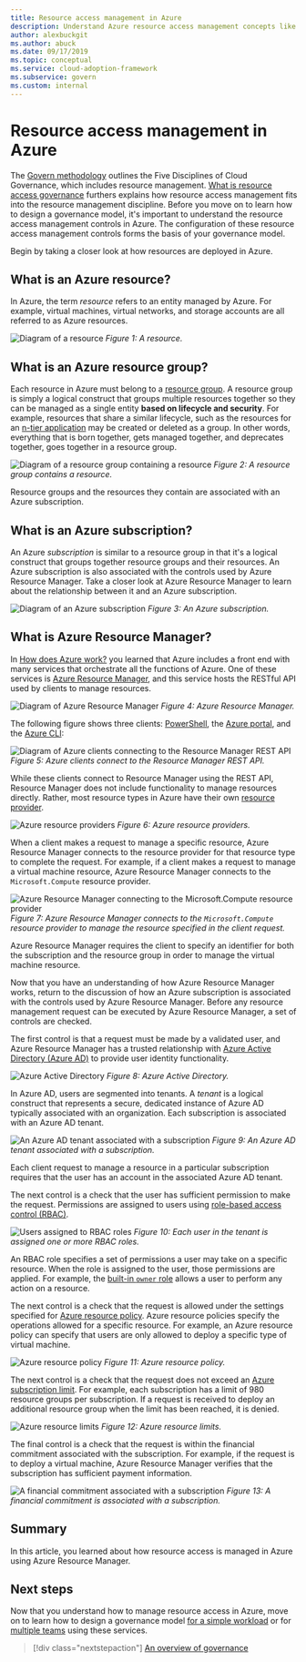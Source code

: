```yaml
---
title: Resource access management in Azure
description: Understand Azure resource access management concepts like Azure Resource Manager, subscriptions, resource groups, and resources.
author: alexbuckgit
ms.author: abuck
ms.date: 09/17/2019
ms.topic: conceptual
ms.service: cloud-adoption-framework
ms.subservice: govern
ms.custom: internal
---
```


# Resource access management in Azure

The [Govern methodology](../index.md) outlines the Five Disciplines of Cloud Governance, which includes resource management. [What is resource access governance](./index.md) furthers explains how resource access management fits into the resource management discipline. Before you move on to learn how to design a governance model, it's important to understand the resource access management controls in Azure. The configuration of these resource access management controls forms the basis of your governance model.

Begin by taking a closer look at how resources are deployed in Azure.

## What is an Azure resource?

In Azure, the term *resource* refers to an entity managed by Azure. For example, virtual machines, virtual networks, and storage accounts are all referred to as Azure resources.

![Diagram of a resource](../../_images/govern/design/governance-1-9.png)
*Figure 1: A resource.*

## What is an Azure resource group?

Each resource in Azure must belong to a [resource group](/azure/azure-resource-manager/management/overview#resource-groups). A resource group is simply a logical construct that groups multiple resources together so they can be managed as a single entity **based on lifecycle and security**. For example, resources that share a similar lifecycle, such as the resources for an [n-tier application](/azure/architecture/guide/architecture-styles/n-tier) may be created or deleted as a group. In other words, everything that is born together, gets managed together, and deprecates together, goes together in a resource group.

![Diagram of a resource group containing a resource](../../_images/govern/design/governance-1-10.png)
*Figure 2: A resource group contains a resource.*

Resource groups and the resources they contain are associated with an Azure subscription.

## What is an Azure subscription?

An Azure *subscription* is similar to a resource group in that it's a logical construct that groups together resource groups and their resources. An Azure subscription is also associated with the controls used by Azure Resource Manager. Take a closer look at Azure Resource Manager to learn about the relationship between it and an Azure subscription.

![Diagram of an Azure subscription](../../_images/govern/design/governance-1-11.png)
*Figure 3: An Azure subscription.*

## What is Azure Resource Manager?

In [How does Azure work?](../../get-started/what-is-azure.md) you learned that Azure includes a front end with many services that orchestrate all the functions of Azure. One of these services is [Azure Resource Manager](/azure/azure-resource-manager), and this service hosts the RESTful API used by clients to manage resources.

![Diagram of Azure Resource Manager](../../_images/govern/design/governance-1-12.png)
*Figure 4: Azure Resource Manager.*

The following figure shows three clients: [PowerShell](/powershell/azure/overview), the [Azure portal](https://portal.azure.com), and the [Azure CLI](/cli/azure):

![Diagram of Azure clients connecting to the Resource Manager REST API](../../_images/govern/design/governance-1-13.png)
*Figure 5: Azure clients connect to the Resource Manager REST API.*

While these clients connect to Resource Manager using the REST API, Resource Manager does not include functionality to manage resources directly. Rather, most resource types in Azure have their own [resource provider](/azure/azure-resource-manager/management/overview#terminology).

![Azure resource providers](../../_images/govern/design/governance-1-14.png)
*Figure 6: Azure resource providers.*

When a client makes a request to manage a specific resource, Azure Resource Manager connects to the resource provider for that resource type to complete the request. For example, if a client makes a request to manage a virtual machine resource, Azure Resource Manager connects to the `Microsoft.Compute` resource provider.

![Azure Resource Manager connecting to the Microsoft.Compute resource provider](../../_images/govern/design/governance-1-15.png)
*Figure 7: Azure Resource Manager connects to the `Microsoft.Compute` resource provider to manage the resource specified in the client request.*

Azure Resource Manager requires the client to specify an identifier for both the subscription and the resource group in order to manage the virtual machine resource.

Now that you have an understanding of how Azure Resource Manager works, return to the discussion of how an Azure subscription is associated with the controls used by Azure Resource Manager. Before any resource management request can be executed by Azure Resource Manager, a set of controls are checked.

The first control is that a request must be made by a validated user, and Azure Resource Manager has a trusted relationship with [Azure Active Directory (Azure AD)](/azure/active-directory) to provide user identity functionality.

![Azure Active Directory](../../_images/govern/design/governance-1-16.png)
*Figure 8: Azure Active Directory.*

In Azure AD, users are segmented into tenants. A *tenant* is a logical construct that represents a secure, dedicated instance of Azure AD typically associated with an organization. Each subscription is associated with an Azure AD tenant.

![An Azure AD tenant associated with a subscription](../../_images/govern/design/governance-1-17.png)
*Figure 9: An Azure AD tenant associated with a subscription.*

Each client request to manage a resource in a particular subscription requires that the user has an account in the associated Azure AD tenant.

The next control is a check that the user has sufficient permission to make the request. Permissions are assigned to users using [role-based access control (RBAC)](/azure/role-based-access-control).

![Users assigned to RBAC roles](../../_images/govern/design/governance-1-18.png)
*Figure 10: Each user in the tenant is assigned one or more RBAC roles.*

An RBAC role specifies a set of permissions a user may take on a specific resource. When the role is assigned to the user, those permissions are applied. For example, the [built-in `owner` role](/azure/role-based-access-control/built-in-roles#owner) allows a user to perform any action on a resource.

The next control is a check that the request is allowed under the settings specified for [Azure resource policy](/azure/governance/policy). Azure resource policies specify the operations allowed for a specific resource. For example, an Azure resource policy can specify that users are only allowed to deploy a specific type of virtual machine.

![Azure resource policy](../../_images/govern/design/governance-1-19.png)
*Figure 11: Azure resource policy.*

The next control is a check that the request does not exceed an [Azure subscription limit](/azure/azure-resource-manager/management/azure-subscription-service-limits). For example, each subscription has a limit of 980 resource groups per subscription. If a request is received to deploy an additional resource group when the limit has been reached, it is denied.

![Azure resource limits](../../_images/govern/design/governance-1-20.png)
*Figure 12: Azure resource limits.*

The final control is a check that the request is within the financial commitment associated with the subscription. For example, if the request is to deploy a virtual machine, Azure Resource Manager verifies that the subscription has sufficient payment information.

![A financial commitment associated with a subscription](../../_images/govern/design/governance-1-21.png)
*Figure 13: A financial commitment is associated with a subscription.*

## Summary

In this article, you learned about how resource access is managed in Azure using Azure Resource Manager.

## Next steps

Now that you understand how to manage resource access in Azure, move on to learn how to design a governance model [for a simple workload](./governance-simple-workload.md) or for [multiple teams](./governance-multiple-teams.md) using these services.

> [!div class="nextstepaction"]
> [An overview of governance](../index.md)
